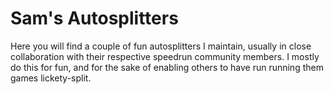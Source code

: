 # Sam's Autosplitters
Here you will find a couple of fun autosplitters I maintain, usually in close collaboration with their respective speedrun community members. I mostly do this for fun, and for the sake of enabling others to have run running them games lickety-split.